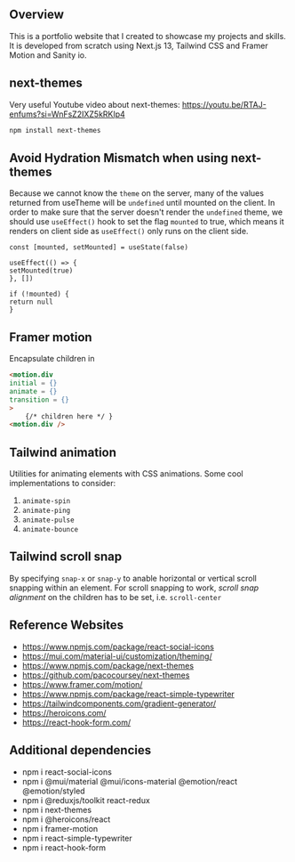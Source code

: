 ## Overview 

This is a portfolio website that I created to showcase my projects and skills. It is developed from scratch using Next.js 13, Tailwind CSS and Framer Motion and Sanity io.

## next-themes

Very useful Youtube video about next-themes: https://youtu.be/RTAJ-enfums?si=WnFsZ2IXZ5kRKIp4

```bash
npm install next-themes
```

## Avoid Hydration Mismatch when using next-themes

Because we cannot know the `theme` on the server, many of the values returned from useTheme will be `undefined` until mounted on the client. In order to make sure that the server doesn't render the `undefined` theme, we should use `useEffect()` hook to set the flag `mounted` to true, which means it renders on client side as `useEffect()` only runs on the client side.

```tsx
const [mounted, setMounted] = useState(false)
  
useEffect(() => {
setMounted(true)
}, [])

if (!mounted) {
return null
}
```

## Framer motion

Encapsulate children in 

```html
<motion.div
initial = {}
animate = {}
transition = {}
>
    {/* children here */ }
<motion.div />
```

## Tailwind animation

Utilities for animating elements with CSS animations. Some cool implementations to consider:

1. `animate-spin`
2. `animate-ping`
3. `animate-pulse`
4. `animate-bounce`

## Tailwind scroll snap

By specifying `snap-x` or `snap-y` to anable horizontal or vertical scroll snapping within an element.
For scroll snapping to work, *scroll snap alignment* on the children has to be set, i.e. `scroll-center`


## Reference Websites

- https://www.npmjs.com/package/react-social-icons
- https://mui.com/material-ui/customization/theming/
- https://www.npmjs.com/package/next-themes
- https://github.com/pacocoursey/next-themes
- https://www.framer.com/motion/
- https://www.npmjs.com/package/react-simple-typewriter
- https://tailwindcomponents.com/gradient-generator/
- https://heroicons.com/
- https://react-hook-form.com/

## Additional dependencies

- npm i react-social-icons
- npm i @mui/material @mui/icons-material @emotion/react @emotion/styled 
- npm i @reduxjs/toolkit react-redux
- npm i next-themes
- npm i @heroicons/react
- npm i framer-motion
- npm i react-simple-typewriter
- npm i react-hook-form


